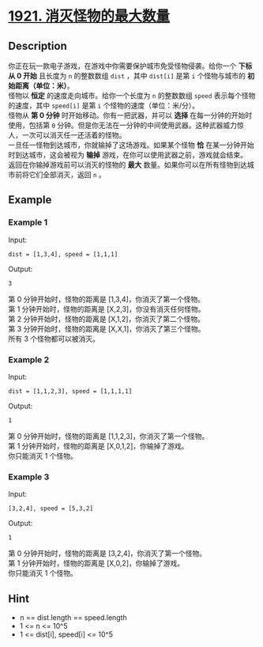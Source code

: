 # [1921. 消灭怪物的最大数量](https://leetcode-cn.com/problems/eliminate-maximum-number-of-monsters/)
## Description
你正在玩一款电子游戏，在游戏中你需要保护城市免受怪物侵袭。给你一个 **下标从 0 开始** 且长度为 `n` 的整数数组 `dist` ，其中 `dist[i]` 是第 `i` 个怪物与城市的 **初始距离（单位：米）**。  
怪物以 **恒定** 的速度走向城市。给你一个长度为 `n` 的整数数组 `speed` 表示每个怪物的速度，其中 `speed[i]` 是第 `i` 个怪物的速度（单位：米/分）。  
怪物从 **第 0 分钟** 时开始移动。你有一把武器，并可以 **选择** 在每一分钟的开始时使用，包括第 `0` 分钟。但是你无法在一分钟的中间使用武器。这种武器威力惊人，一次可以消灭任一还活着的怪物。  
一旦任一怪物到达城市，你就输掉了这场游戏。如果某个怪物 **恰** 在某一分钟开始时到达城市，这会被视为 **输掉** 游戏，在你可以使用武器之前，游戏就会结束。  
返回在你输掉游戏前可以消灭的怪物的 **最大** 数量。如果你可以在所有怪物到达城市前将它们全部消灭，返回  `n` 。  
## Example
### Example 1
Input:  
```
dist = [1,3,4], speed = [1,1,1]
```
Output:
```
3
```
第 0 分钟开始时，怪物的距离是 [1,3,4]，你消灭了第一个怪物。  
第 1 分钟开始时，怪物的距离是 [X,2,3]，你没有消灭任何怪物。  
第 2 分钟开始时，怪物的距离是 [X,1,2]，你消灭了第二个怪物。  
第 3 分钟开始时，怪物的距离是 [X,X,1]，你消灭了第三个怪物。  
所有 3 个怪物都可以被消灭。  
### Example 2
Input:  
```
dist = [1,1,2,3], speed = [1,1,1,1]
```
Output:
```
1
```
第 0 分钟开始时，怪物的距离是 [1,1,2,3]，你消灭了第一个怪物。  
第 1 分钟开始时，怪物的距离是 [X,0,1,2]，你输掉了游戏。  
你只能消灭 1 个怪物。  
### Example 3
Input:
```
[3,2,4], speed = [5,3,2]
```
Output:
```
1
```
第 0 分钟开始时，怪物的距离是 [3,2,4]，你消灭了第一个怪物。  
第 1 分钟开始时，怪物的距离是 [X,0,2]，你输掉了游戏。   
你只能消灭 1 个怪物。  
## Hint
- n == dist.length == speed.length
- 1 <= n <= 10^5
- 1 <= dist[i], speed[i] <= 10^5

